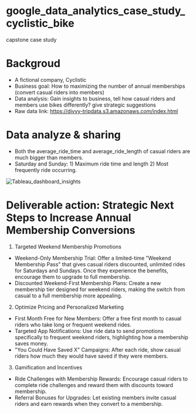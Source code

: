 # google_data_analytics_case_study_cyclistic_bike
capstone case study

# Backgroud
* A fictional company, Cyclistic
* Business goal: How to maximizing the number of annual memberships (convert casual riders into members)
* Data analysis: Gain insights to business, tell how casual riders and members use bikes differently? give strategic suggestions
* Raw data link: https://divvy-tripdata.s3.amazonaws.com/index.html

# Data analyze & sharing
* Both the average_ride_time and average_ride_length of casual riders are much bigger than members. 
* Saturday and Sunday: 1) Maximum ride time and length 2) Most frequently ride occurring.

![Tableau_dashboard_insights](https://github.com/user-attachments/assets/3319f377-1d95-4a63-865e-242532139024)

# Deliverable action: Strategic Next Steps to Increase Annual Membership Conversions
1. Targeted Weekend Membership Promotions
* Weekend-Only Membership Trial: Offer a limited-time "Weekend Membership Pass" that gives casual riders discounted, unlimited rides for Saturdays and Sundays. Once they experience the benefits, encourage them to upgrade to full membership.
* Discounted Weekend-First Membership Plans: Create a new membership tier designed for weekend riders, making the switch from casual to a full membership more appealing.
2. Optimize Pricing and Personalized Marketing
* First Month Free for New Members: Offer a free first month to casual riders who take long or frequent weekend rides.
* Targeted App Notifications: Use ride data to send promotions specifically to frequent weekend riders, highlighting how a membership saves money.
* "You Could Have Saved X" Campaigns: After each ride, show casual riders how much they would have saved if they were members.
3. Gamification and Incentives
* Ride Challenges with Membership Rewards: Encourage casual riders to complete ride challenges and reward them with discounts toward membership.
* Referral Bonuses for Upgrades: Let existing members invite casual riders and earn rewards when they convert to a membership.
